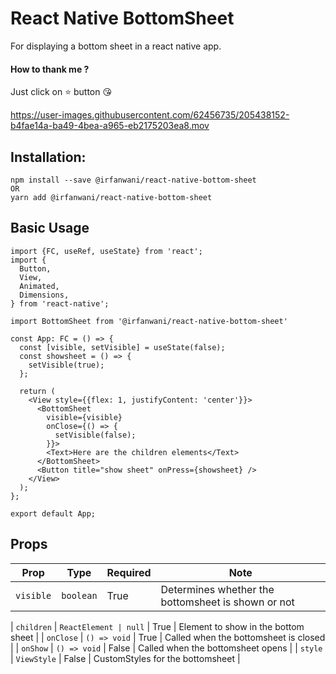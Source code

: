 # React Native BottomSheet

For displaying a bottom sheet in a react native app.

#### How to thank me ?

Just click on ⭐️ button 😘


https://user-images.githubusercontent.com/62456735/205438152-b4fae14a-ba49-4bea-a965-eb2175203ea8.mov


## Installation:

```
npm install --save @irfanwani/react-native-bottom-sheet
OR
yarn add @irfanwani/react-native-bottom-sheet
```

## Basic Usage

```tsx
import {FC, useRef, useState} from 'react';
import {
  Button,
  View,
  Animated,
  Dimensions,
} from 'react-native';

import BottomSheet from '@irfanwani/react-native-bottom-sheet'

const App: FC = () => {
  const [visible, setVisible] = useState(false);
  const showsheet = () => {
    setVisible(true);
  };

  return (
    <View style={{flex: 1, justifyContent: 'center'}}>
      <BottomSheet
        visible={visible}
        onClose={() => {
          setVisible(false);
        }}>
        <Text>Here are the children elements</Text>
      </BottomSheet>
      <Button title="show sheet" onPress={showsheet} />
    </View>
  );
};

export default App;

```

## Props

| Prop                | Type                                     | Required                          | Note                                           |
| ------------------- | ---------------------------------------- | --------------------------------- | ---------------------------------------------- |
| `visible`           | `boolean`                                | True                              | Determines whether the bottomsheet is shown or not                    |

| `children`          | `ReactElement | null`                    | True                              | Element to show in the bottom sheet                                          |
| `onClose`           | `() => void`                             | True                              | Called when the bottomsheet is closed                                         |
| `onShow`            | `() => void`                             | False                             | Called when the bottomsheet opens                                          |
| `style`             | `ViewStyle`                              | False                             | CustomStyles for the bottomsheet                                    | 
